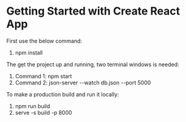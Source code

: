 # Getting Started with Create React App

First use the below command:
1. npm install

The get the project up and running, two terminal windows is needed:
1. Command 1: npm start
2. Command 2: json-server --watch db.json --port 5000

To make a production build and run it locally:
1. npm run build
2. serve -s build -p 8000